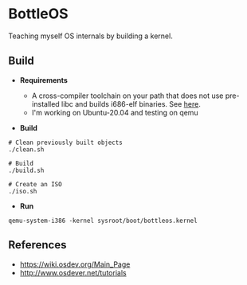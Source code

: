 # BottleOS

Teaching myself OS internals by building a kernel.

## Build

- **Requirements**
    - A cross-compiler toolchain on your path that does not use pre-installed  libc and builds i686-elf binaries. See [here](https://wiki.osdev.org/GCC_Cross-Compiler).
    - I'm working on Ubuntu-20.04 and testing on qemu

- **Build**
```
# Clean previously built objects
./clean.sh

# Build
./build.sh

# Create an ISO
./iso.sh
```

- **Run**
```
qemu-system-i386 -kernel sysroot/boot/bottleos.kernel
```

## References
- https://wiki.osdev.org/Main_Page
- http://www.osdever.net/tutorials
